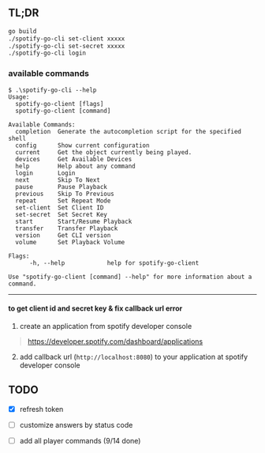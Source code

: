 ## TL;DR

```bash
go build
./spotify-go-cli set-client xxxxx
./spotify-go-cli set-secret xxxxx
./spotify-go-cli login
````

### available commands

```
$ .\spotify-go-cli --help
Usage:
  spotify-go-client [flags]
  spotify-go-client [command]

Available Commands:
  completion  Generate the autocompletion script for the specified shell      
  config      Show current configuration
  current     Get the object currently being played.                          
  devices     Get Available Devices                                           
  help        Help about any command                                          
  login       Login                                                           
  next        Skip To Next                                                    
  pause       Pause Playback                                                  
  previous    Skip To Previous                                                
  repeat      Set Repeat Mode                                                 
  set-client  Set Client ID                                                   
  set-secret  Set Secret Key                                                  
  start       Start/Resume Playback                                           
  transfer    Transfer Playback                                               
  version     Get CLI version                                                 
  volume      Set Playback Volume  

Flags:
      -h, --help            help for spotify-go-client

Use "spotify-go-client [command] --help" for more information about a command.
```

---

#### to get client id and secret key & fix callback url error

1. create an application from spotify developer console

> https://developer.spotify.com/dashboard/applications

2. add callback url (`http://localhost:8080`) to your application at spotify developer console

## TODO

- [X] refresh token
- [ ] customize answers by status code
- [ ] add all player commands (9/14 done)


